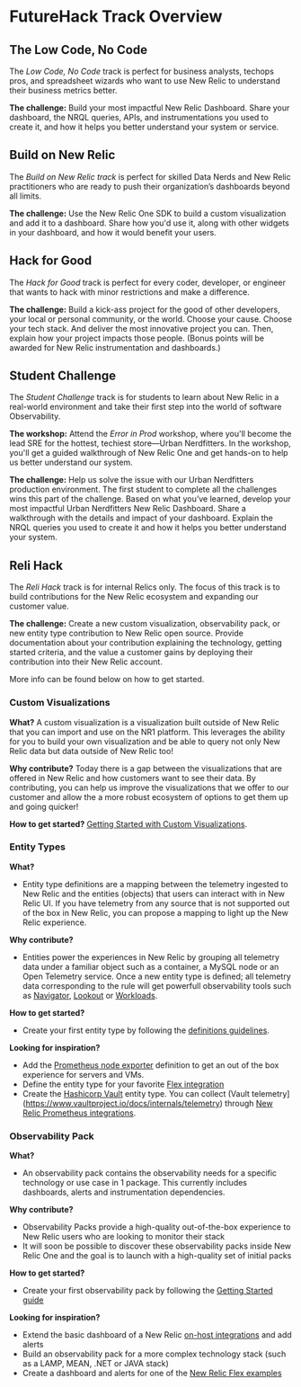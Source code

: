 # FutureHack Track Overview

## The Low Code, No Code

The _Low Code, No Code_ track is perfect for business analysts, techops pros, and spreadsheet wizards who want to use New Relic to understand their business metrics better.

**The challenge:** Build your most impactful New Relic Dashboard. Share your dashboard, the NRQL queries, APIs, and instrumentations you used to create it, and how it helps you better understand your system or service.

## Build on New Relic

The _Build on New Relic track_ is perfect for skilled Data Nerds and New Relic practitioners who are ready to push their organization’s dashboards beyond all limits.

**The challenge:** Use the New Relic One SDK to build a custom visualization and add it to a dashboard. Share how you'd use it, along with other widgets in your dashboard, and how it would benefit your users.

## Hack for Good

The _Hack for Good_ track is perfect for every coder, developer, or engineer that wants to hack with minor restrictions and make a difference.

**The challenge:** Build a kick-ass project for the good of other developers, your local or personal community, or the world. Choose your cause. Choose your tech stack. And deliver the most innovative project you can. Then, explain how your project impacts those people. (Bonus points will be awarded for New Relic instrumentation and dashboards.)

## Student Challenge

The _Student Challenge_ track is for students to learn about New Relic in a real-world environment and take their first step into the world of software Observability.

**The workshop:** Attend the _Error in Prod_ workshop, where you'll become the lead SRE for the hottest, techiest store—Urban Nerdfitters. In the workshop, you'll get a guided walkthrough of New Relic One and get hands-on to help us better understand our system.

**The challenge:** Help us solve the issue with our Urban Nerdfitters production environment. The first student to complete all the challenges wins this part of the challenge. Based on what you’ve learned, develop your most impactful Urban Nerdfitters New Relic Dashboard. Share a walkthrough with the details and impact of your dashboard. Explain the NRQL queries you used to create it and how it helps you better understand your system.

## Reli Hack

The _Reli Hack_ track is for internal Relics only. The focus of this track is to build contributions for the New Relic ecosystem and expanding our customer value.

**The challenge:** Create a new custom visualization, observability pack, or new entity type contribution to New Relic open source. Provide documentation about your contribution explaining the technology, getting started criteria, and the value a customer gains by deploying their contribution into their New Relic account.

More info can be found below on how to get started.

### Custom Visualizations
**What?**
A custom visualization is a visualization built outside of New Relic that you can import and use on the NR1 platform. This leverages the ability for you to build your own visualization and be able to query not only New Relic data but data outside of New Relic too!  

**Why contribute?**
Today there is a gap between the visualizations that are offered in New Relic and how customers want to see their data. By contributing, you can help us improve the visualizations that we offer to our customer and allow the a more robust ecosystem of options to get them up and going quicker!

**How to get started?**
[Getting Started with Custom Visualizations](https://docs.google.com/document/d/1sh_yctUnhMHIVFqSVM_QD-0aqIwS99g-8TYqA-UIcjM/edit?usp=sharing).  
 
### Entity Types
**What?**
* Entity type definitions are a mapping between the telemetry ingested to New Relic and the entities (objects) that users can interact with in New Relic UI. If you have telemetry from any source that is not supported out of the box in New Relic, you can propose a mapping to light up the New Relic experience.  

**Why contribute?**
* Entities power the experiences in New Relic by grouping all telemetry data under a familiar object such as a container, a MySQL node or an Open Telemetry service. Once a new entity type is defined; all telemetry data corresponding to the rule will get powerfull observability tools such as [Navigator](https://newrelic.com/blog/nerdlog/new-relic-explorer-simple-intuitive-observability), [Lookout](https://newrelic.com/blog/nerdlog/new-relic-explorer-simple-intuitive-observability) or [Workloads](https://docs.newrelic.com/docs/new-relic-one/use-new-relic-one/workloads/workloads-isolate-resolve-incidents-faster/).  
 
**How to get started?**
* Create your first entity type by following the [definitions guidelines](https://github.com/newrelic-experimental/entity-synthesis-definitions#guidelines).
 
**Looking for inspiration?** 
* Add the [Prometheus node exporter](https://github.com/prometheus/node_exporter) definition to get an out of the box experience for servers and VMs. 
* Define the entity type for your favorite [Flex integration](https://github.com/newrelic/nri-flex/tree/master/examples)
* Create the [Hashicorp Vault](https://www.vaultproject.io/) entity type. You can collect (Vault telemetry](https://www.vaultproject.io/docs/internals/telemetry) through [New Relic Prometheus integrations](https://docs.newrelic.com/docs/integrations/prometheus-integrations/get-started/send-prometheus-metric-data-new-relic/). 

### Observability Pack
**What?** 
* An observability pack contains the observability needs for a specific technology or use case in 1 package. This currently includes dashboards, alerts and instrumentation dependencies.

**Why contribute?**
* Observability Packs provide a high-quality out-of-the-box experience to New Relic users who are looking to monitor their stack
* It will soon be possible to discover these observability packs inside New Relic One and the goal is to launch with a high-quality set of initial packs

**How to get started?** 
* Create your first observability pack by following the [Getting Started guide](https://github.com/newrelic/newrelic-observability-packs)

**Looking for inspiration?**
* Extend the basic dashboard of a New Relic [on-host integrations](https://docs.newrelic.com/docs/integrations/host-integrations/host-integrations-list/) and add alerts
* Build an observability pack for a more complex technology stack (such as a LAMP, MEAN, .NET or JAVA stack)
* Create a dashboard and alerts for one of the [New Relic Flex examples](https://github.com/newrelic/nri-flex/tree/master/examples)
